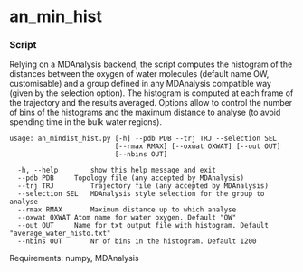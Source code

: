 # an_min_hist

### Script

Relying on a MDAnalysis backend, the script computes the histogram of the distances between the oxygen of water molecules (default name OW, customisable) and a group defined in any MDAnalysis compatible way (given by the selection option). The histogram is computed at each frame of the trajectory and the results averaged. Options allow to control the number of bins of the histograms and the maximum distance to analyse (to avoid spending time in the bulk water regions).

```
usage: an_mindist_hist.py [-h] --pdb PDB --trj TRJ --selection SEL
                          [--rmax RMAX] [--oxwat OXWAT] [--out OUT]
                          [--nbins OUT]

  -h, --help 		show this help message and exit
  --pdb PDB		Topology file (any accepted by MDAnalysis)
  --trj TRJ			Trajectory file (any accepted by MDAnalysis)
  --selection SEL	MDAnalysis style selection for the group to analyse
  --rmax RMAX		Maximum distance up to which analyse
  --oxwat OXWAT	Atom name for water oxygen. Default "OW"
  --out OUT		Name for txt output file with histogram. Default "average_water_histo.txt"
  --nbins OUT		Nr of bins in the histogram. Default 1200
```
  
  Requirements: numpy, MDAnalysis